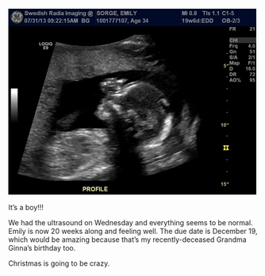 ![Profile of Baby Sorge](assets/tumblr_inline_mqyxiz1ubN1qz4rgp.jpg)

It’s a boy!!!

We had the ultrasound on Wednesday and everything seems to be normal.
Emily is now 20 weeks along and feeling well. The due date is December
19, which would be amazing because that’s my recently-deceased Grandma
Ginna’s birthday too.

Christmas is going to be crazy.
